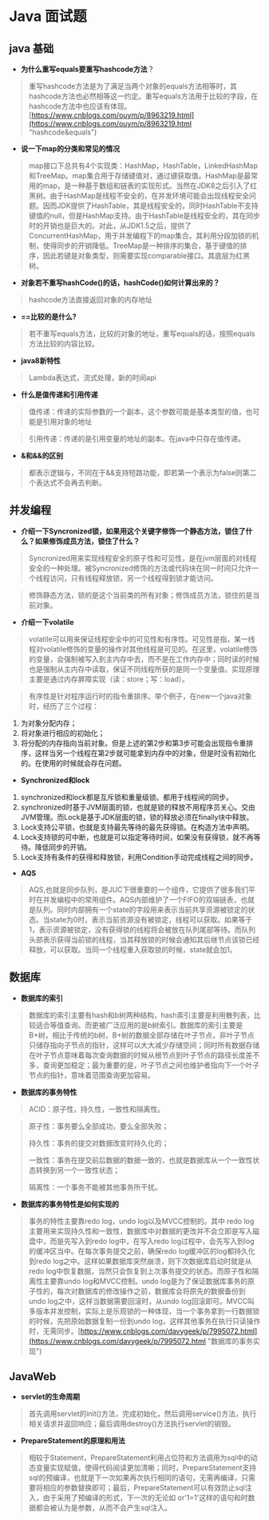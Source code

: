 # Java 面试题 #
## java 基础 ##


- **为什么重写equals要重写hashcode方法**？
	
> 重写hashcode方法是为了满足当两个对象的equals方法相等时，其hashcode方法也必然相等这一约定。重写equals方法用于比较的字段，在hashcode方法中也应该有体现。[https://www.cnblogs.com/ouym/p/8963219.html](https://www.cnblogs.com/ouym/p/8963219.html "hashcode&equals")



- **说一下map的分类和常见的情况**
> map接口下总共有4个实现类：HashMap，HashTable，LinkedHashMap和TreeMap。map集合用于存储键值对，通过键获取值。HashMap是最常用的map，是一种基于数组和链表的实现形式。当然在JDK8之后引入了红黑树。由于HashMap是线程不安全的，在并发环境可能会出现线程安全问题。因而JDK提供了HashTable，其是线程安全的，同时HashTable不支持键值的null，但是HashMap支持。由于HashTable是线程安全的，其在同步时的开销也是巨大的。对此，从JDK1.5之后，提供了ConcurrentHashMap，用于并发编程下的map集合。其利用分段加锁的机制，使得同步的开销降低。TreeMap是一种排序的集合，基于键值的排序，因此若键是对象类型，则需要实现comparable接口。其底层为红黑树。


- **对象若不重写hashCode()的话，hashCode()如何计算出来的？**
> hashcode方法直接返回对象的内存地址





- **==比较的是什么?**
> 若不重写equals方法，比较的对象的地址，重写equals的话，按照equals方法比较的内容比较。

- **java8新特性**
> Lambda表达式，流式处理，新的时间api

- **什么是值传递和引用传递**
> 值传递：传递的实际参数的一个副本，这个参数可能是基本类型的值，也可能是引用对象的地址

>引用传递：传递的是引用变量的地址的副本。在java中只存在值传递。

- **&和&&的区别**
> 都表示逻辑与，不同在于&&支持短路功能，即若第一个表示为false则第二个表达式不会再去判断。

## 并发编程 ##

- **介绍一下Syncronized锁，如果用这个关键字修饰一个静态方法，锁住了什么？如果修饰成员方法，锁住了什么？**
> Syncronized用来实现线程安全的原子性和可见性，是在jvm层面的对线程安全的一种处理。被Syncronized修饰的方法或代码块在同一时间只允许一个线程访问，只有线程释放锁，另一个线程得到锁才能访问。

> 修饰静态方法，锁的是这个当前类的所有对象；修饰成员方法，锁住的是当前对象。

- **介绍一下volatile**
> volatile可以用来保证线程安全中的可见性和有序性。可见性是指，某一线程对volatile修饰的变量的操作对其他线程是可见的。在这里，volatile修饰的变量，会强制被写入到主内存中去，而不是在工作内存中；同时读的时候也是强制从主内存中读取，保证不同线程所获的是同一个变量值。实现原理主要是通过内存屏障实现（读：store；写：load）。

> 有序性是针对程序运行时的指令重排序。举个例子，在new一个java对象时，经历了三个过程：
1. 为对象分配内存；
2. 将对象进行相应的初始化；
3. 将分配的内存指向当前对象。但是上述的第2步和第3步可能会出现指令重排序，这样当另一个线程在第2步就可能拿到内存中的对象，但是时没有初始化的。在使用的时候就会存在问题。

- **Synchronized和lock**
>
1. synchronized和lock都是互斥锁和重量级锁。都用于线程间的同步。
2. synchronized时基于JVM层面的锁，也就是锁的释放不用程序员关心。交由JVM管理。而Lock是基于JDK层面的锁，锁的释放必须在finally块中释放。
3. Lock支持公平锁，也就是支持最先等待的最先获得锁。在构造方法中声明。
4. Lock支持锁的可中断，也就是可以指定等待时间，如果没有获得锁，就不再等待。降低同步的开销。
5. Lock支持有条件的获得和释放锁，利用Condition手动完成线程之间的同步。


- **AQS**
> AQS,也就是同步队列，是JUC下很重要的一个组件，它提供了很多我们平时在并发编程中的常用组件。AQS内部维护了一个FIFO的双端链表，也就是队列。同时内部拥有一个state的字段用来表示当前共享资源被锁定的状态。当state为0时，表示当前资源没有被锁定，线程可以获取。如果等于1，表示资源被锁定，没有获得锁的线程将会被放在队列尾部等待。而队列头部表示获得当前锁的线程，当其释放锁的时候会通知其后继节点该锁已经释放，可以获取。当同一个线程重入获取锁的时候，state就会加1。


## 数据库 ##

- **数据库的索引**
> 数据库的索引主要有hash和b树两种结构，hash索引主要是利用散列表，比较适合等值查询。而更被广泛应用的是b树索引。数据库的索引主要是B+树，相比于传统的b树，B+树的数据全部存储在叶子节点，非叶子节点只储存指向子节点的指针，这样可以大大减少存储空间；同时所有数据存储在叶子节点意味着每次查询数据的时候从根节点到叶子节点的路径长度差不多，查询更加稳定；最为重要的是，叶子节点之间也维护者指向下一个叶子节点的指针，意味着范围查询更加容易。

- **数据库的事务特性**


> ACID：原子性，持久性，一致性和隔离性。

> 原子性：事务要么全部成功，要么全部失败；
> 
> 持久性：事务的提交对数据改变时持久化的；
> 
> 一致性：事务在提交前后数据的数据一致的，也就是数据库从一个一致性状态转换到另一个一致性状态；
> 
> 隔离性：一个事务不能被其他事务所干扰。


- **数据库的事务特性是如何实现的**

> 事务的特性主要靠redo log，undo log以及MVCC控制的。其中 redo log主要用来实现持久性和一致性，数据库中对数据的更改并不会立即是写入磁盘中，而是先写入到redo log中，在写入redo log过程中，会先写入到log的缓冲区当中。在每次事务提交之前，确保redo log缓冲区的log都持久化到redo log之中。这样如果数据库突然崩溃，则下次数据库启动时就是从redo log中恢复数据，当然只会恢复到上次事务提交的状态。而原子性和隔离性主要靠undo log和MVCC控制。undo log是为了保证数据库事务的原子性的，每次对数据库的修改操作之前，数据库会将原先的数据备份到undo log之中，这样当数据需要回滚时，从undo log回滚即可。MVCC叫多版本并发控制，实际上是乐观锁的一种体现，当一个事务拿到一行数据锁的时候，先把原始数据复制一份到undo log，这样其他事务在执行只读操作时，无需同步。[https://www.cnblogs.com/davygeek/p/7995072.html](https://www.cnblogs.com/davygeek/p/7995072.html "数据库的事务实现")

## JavaWeb ##
- **servlet的生命周期**
> 首先调用servlet的init()方法，完成初始化，然后调用service()方法，执行相关请求并返回响应；最后调用destroy()方法执行servlet的销毁。

- **PrepareStatement的原理和用法**
> 相较于Statement，PrepareStatement利用占位符和方法调用为sql中的动态变量实现赋值，使得代码阅读更加清晰；同时，PrepareStatement支持sql的预编译，也就是下一次如果再次执行相同的语句，无需再编译，只需要将相应的参数替换即可；最后，PrepareStatement可以有效防止sql注入，由于采用了预编译的形式，下一次的无论如 or'1=1'这样的语句和时数据都会被认为是参数，从而不会产生sql注入。





